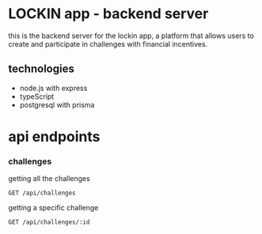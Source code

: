 # LOCKIN app - backend server

this is the backend server for the lockin app, a platform that allows users to create and participate in challenges with financial incentives.

## technologies

- node.js with express
- typeScript
- postgresql with prisma 

# api endpoints

### challenges
getting all the challenges

```http
GET /api/challenges
```

getting a specific challenge
```http
GET /api/challenges/:id
```


